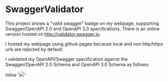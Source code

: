 # SwaggerValidator

This project shows a "valid swagger" badge on my webpage, supporting Swagger/OpenAPI 2.0 and OpenAPI 3.0 specifications.
There is an online version hosted on http://validator.swagger.io.

I hosted my webpage using github pages because local and non http/https urls are rejected by default.

I validated my OpenAPI/Swagger specification against the Swagger/OpenAPI 2.0 Schema and OpenAPI 3.0 Schema as follows:

inline '<img src="http://validator.swagger.io/validator?url={Your_URL_Goes_Here}">'

